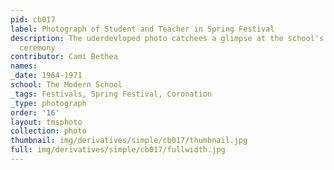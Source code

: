 ```yaml
---
pid: cb017
label: Photograph of Student and Teacher in Spring Festival
description: The uderdevloped photo catchees a glimpse at the school's graduation
  ceremony
contributor: Cami Bethea
names:
_date: 1964-1971
school: The Modern School
_tags: Festivals, Spring Festival, Coronation
_type: photograph
order: '16'
layout: tmsphoto
collection: photo
thumbnail: img/derivatives/simple/cb017/thumbnail.jpg
full: img/derivatives/simple/cb017/fullwidth.jpg
---
```

